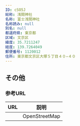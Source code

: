 ```yaml
---
ID: cSO5J
総称: 浅間神社
名称: 富士浅間神社
名称読み: null
別名: null
都道府県: 東京都
区域: 文京区
緯度: 35.7211247
経度: 139.7264049
郵便番号: 1120012
住所: 東京都文京区大塚５丁目４０−４０
---
```


## その他

### 参考URL

| URL | 説明          |
| --- | ------------- |
|     | OpenStreetMap |
